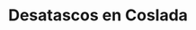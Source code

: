 ---
id: 'service-33'

title: 'Desatascos en Coslada'
titleMeta: "Desatascos y Poceros en Coslada - Desatrancos Urgentes "
lugar: 'Coslada'
canonical: https://www.desatascos-madrid.com/desatascos/desatascos-coslada
mediumImage: 'desatascos-coslada-md.jpg'
largeImage: 'desatascos-coslada-md.jpg'
detailBreadcrumbSubTitle: 'Single Service'
metaContent: "Desatascos Pociten: Desatascos y Poceros en Coslada. Desatrancos urgentes 🚨. Soluciones rápidas y eficaces para tus problemas de atascos. ¡Llámanos! ☎️ 647 376 782"

detailBreadcrumbDesc: 'Empresa de poceros en Coslada con los mejores precios'



title2: 'Desatascos y Poceros en Coslada'
#PARRAFO color negro de fondo y letras en verde
detailSubTitle: 'Desatascos en Coslada: Soluciones profesionales en Pocería'

#PARRAFO slider
parrafo: "Soluciones rápidas y eficientes en desatascos y desatrancos en Coslada - ¡Confía en Desatascos Pociten"

#PARRAFO Primera pregunta



descripcion: "La importancia de un buen servicio de desatascos es crucial para mantener un entorno saludable en hogares y negocios. Cuando se presentan problemas de atascos o inundaciones, es necesario contar con una empresa de confianza que garantice soluciones rápidas y eficientes. En este artículo, te presentamos a Desatascos Pociten, una empresa especializada en desatascos en Coslada y desatrancos en Coslada.."
detailDesc: ""
#PARRAFO Segunda pregunta
pregunta2: "¿POR QUÉ ELEGIR DESATASCOS POCITEN EN COSLADA?"
descripcion1: "Nuestra empresa cuenta con años de experiencia en el sector, ofreciendo servicios de calidad y profesionalismo a todos nuestros clientes. Nos preocupamos por ofrecer soluciones a medida y adaptadas a las necesidades específicas de cada situación."


#PARRAFO Tercera pregunta
pregunta3: ""
descripcion3: ""

#Set inner Html con contenido variable

contenidoDescripcion: "
<h2>SERVICIOS OFRECIDOS EN COSLADA</h2>
<h3>Desatascos y desatrancos</h3>
<p>Nos encargamos de solucionar cualquier problema de atascos y obstrucciones en tuberías, desagües y sistemas de alcantarillado. Nuestros servicios incluyen:</p>
<li><strong>Técnicas y herramientas utilizadas:</strong> Utilizamos equipos de última generación y técnicas avanzadas para localizar y eliminar atascos de manera rápida y eficiente.</li>
<br>
<li><strong>Prevención de problemas futuros:</strong> Además de solucionar el problema actual, ofrecemos asesoramiento para prevenir futuros atascos y garantizar el correcto funcionamiento del sistema de saneamiento.</li>
<br>

<h3>Limpieza de alcantarillado y fosas sépticas</h3>
<p>Realizamos trabajos de limpieza y mantenimiento en sistemas de alcantarillado y fosas sépticas, asegurando un entorno limpio y libre de olores desagradables.</p>
<li><strong>Mantenimiento preventivo: </strong>Realizamos inspecciones y limpiezas periódodicas para evitar la acumulación de residuos y garantizar el correcto funcionamiento del sistema.</li>
<br>
<li><strong>Eliminación de olores y atascos: </strong>Con nuestros métodos de limpieza, eliminamos eficazmente los malos olores y los atascos, mejorando la calidad de vida de nuestros clientes.</li>
<br>
<h3>Inspección y localización de averías</h3>
<p>Contamos con tecnología avanzada para realizar inspecciones y localizar averías en tuberías y sistemas de alcantarillado, lo que nos permite ofrecer soluciones rápidas y precisas.</p>
<br>
<li><strong>Cámaras de inspección: </strong>Utilizamos cámaras de inspección de alta resolución para visualizar el interior de las tuberías y detectar obstrucciones, fugas o daños.</li>
<br>
<li><strong>Detección de fugas y filtraciones:</strong> Mediante técnicas de detección no invasivas, identificamos fugas y filtraciones en tuberías y sistemas de alcantarillado, evitando daños mayores y costosos.</li>
<br>
<h2>VENTAJAS DE CONTRATAR A DESATASCOS POCITEN EN COSLADA</h2>
<h3>Profesionales cualificados y experimentados</h3>
<p>Nuestro equipo está formado por técnicos altamente cualificados y con años de experiencia en el sector de los desatascos y desatrancos. Su amplio conocimiento y experiencia garantizan soluciones eficientes y de alta calidad.</p>
<br>

<h3>Tecnología y maquinaria de última generación</h3>
<p>Nos mantenemos a la vanguardia en tecnología y maquinaria, lo que nos permite ofrecer un servicio más rápido y preciso a nuestros clientes. La inversión en equipos de última generación nos permite solucionar problemas de manera más efectiva y con menor impacto en el entorno.</p>
<br>
<h3>Servicio rápido y eficiente</h3>
<p>Entendemos que los problemas de desatascos y desatrancos pueden ser urgentes y causar molestias en el día a día. Por ello, nos comprometemos a ofrecer un servicio rápido y eficiente, minimizando el tiempo de espera y garantizando la satisfacción del cliente.</p>
<br>
<h3>Precios competitivos y transparentes</h3>
<p>Nos esforzamos por ofrecer precios competitivos y transparentes. No creemos en sorpresas desagradables, por lo que proporcionamos presupuestos claros y detallados antes de comenzar cualquier trabajo.</p>

"

#PARRAFO Cuarta pregunta

descripcion4: "Desatascos Pociten es la empresa líder en servicios de desatascos y desatrancos en Coslada. Nuestro compromiso con la calidad, la eficiencia y la satisfacción del cliente nos convierte en la opción ideal para solucionar cualquier problema de atascos y saneamiento en la zona."

#PARRAFO Quinta pregunta
descripcion5: "Estamos comprometidos con brindar el mejor servicio de desatascos y desatrancos en Coslada. Si tienes algún problema relacionado con atascos, no dudes en contactarnos y recibirás la atención y soluciones que mereces."


#FAqs de la pagina

accordionData:
 [
    {
      question: '¿Cuánto tiempo tardan en llegar a mi domicilio en caso de urgencia?',
      answer:
        'Nos esforzamos por atender las urgencias lo más rápido posible. Nuestro tiempo de respuesta varía según la distancia y el tráfico, pero en general, llegamos en menos de una hora.',
    },
    {
      question: '¿Qué tipo de mantenimiento ofrecen para prevenir futuros atascos?',
      answer:
        'Realizamos limpiezas e inspecciones periódicas en tuberías, desagües y sistemas de alcantarillado para evitar la acumulación de residuos y garantizar el correcto funcionamiento del sistema.
',
    },
    {
      question: '¿Cómo puedo saber si tengo una fuga en mi sistema de tuberías?',
      answer:
        'Algunos signos de una fuga pueden incluir un aumento inusual en la factura de agua, manchas de humedad en paredes o techos, olores desagradables o la presencia de moho. Si sospechas de una fuga, te recomendamos contactar con nuestros profesionales para realizar una inspección y localizar el problema.',
    },
      {
      question: '¿Ofrecen garantía en sus trabajos?',
      answer: 'Sí, en Desatascos Pociten ofrecemos garantía en todos nuestros trabajos. Nuestro objetivo es asegurar la satisfacción del cliente y la calidad de nuestras soluciones. La duración de la garantía varía según el tipo de trabajo realizado, pero siempre nos comprometemos a resolver cualquier problema que pueda surgir dentro del período de garantía.'
    },
      {
      question: '¿Qué métodos de pago aceptan?',
      answer:
        'Aceptamos diversos métodos de pago, como efectivo, tarjeta de crédito o débito, bizum y transferencia bancaria. Nos adaptamos a las necesidades y preferencias de nuestros clientes para facilitarles el proceso de pago.'
    },
  ]


#OPCIONES LI

option1: '✅ Pisos y viviendas en general con problemas de atascos en bañeras, fregaderos o inodoros.'
option2: '✅ Chalets individuales, adosados o pareados de clientes particulares en general con problemas de atascos en arquetas de hojas o tierra. '
option3: '✅ Colegios con atascos en general de aseos y arquetas de patios.'
option4: '✅ Urbanizaciones con atascos, arquetas deterioradas, problemas de tuberías o bajantes.'
option5: '✅ Restaurantes con problemas de atascos en cocina, fregaderos o en los aseos de los clientes.'
option6: '✅ Instalaciones deportivas con problemas en los desagües de las piscina o vaciado de arquetas en los vestuarios.'
option7: '✅ Hoteles para el mantenimiento de sus instalaciones, queriendo dar siempre el mejor servicio a sus huéspedes.'
option8: '✅ Multinacionales para incidencias o mantenimiento de las instalaciones distribuidas en sus oficinas.'
option9: '✅ Naves industriales, que generan residuos que sin remedio se acumulan en sus arquetas produciendo atrancos.'


#PARRAFO TEXTO FONDO NEGRO LETRAS VERDES ANTES DE BOTON

parrafo1: '<h2>24 HORAS A TU SERVICIO</h2>'


isFeatured: true
---